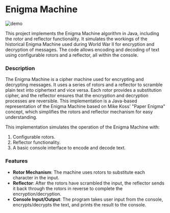 # Enigma Machine
![demo](https://i.imgur.com/kRge8M8.png)

This project implements the Enigma Machine algorithm in Java, including the rotor and reflector functionality. It simulates the workings of the historical Enigma Machine used during World War II for encryption and decryption of messages. The code allows encoding and decoding of text using configurable rotors and a reflector, all within the console.

### Description

The Enigma Machine is a cipher machine used for encrypting and decrypting messages. It uses a series of rotors and a reflector to scramble plain text into ciphertext and vice versa. Each rotor provides a substitution cipher, and the reflector ensures that the encryption and decryption processes are reversible. This implementation is a Java-based representation of the Enigma Machine based on Mike Koss' "Paper Enigma" concept, which simplifies the rotors and reflector mechanism for easy understanding.

This implementation simulates the operation of the Enigma Machine with:
1. Configurable rotors.
2. Reflector functionality.
3. A basic console interface to encode and decode text.

### Features

- **Rotor Mechanism**: The machine uses rotors to substitute each character in the input.
- **Reflector**: After the rotors have scrambled the input, the reflector sends it back through the rotors in reverse to complete the encryption/decryption.
- **Console Input/Output**: The program takes user input from the console, encrypts/decrypts the text, and prints the result to the console.
